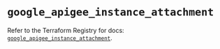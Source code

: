 # `google_apigee_instance_attachment`

Refer to the Terraform Registry for docs: [`google_apigee_instance_attachment`](https://registry.terraform.io/providers/hashicorp/google-beta/6.17.0/docs/resources/google_apigee_instance_attachment).
